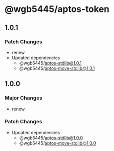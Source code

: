 # @wgb5445/aptos-token

## 1.0.1

### Patch Changes

- renew
- Updated dependencies
  - @wgb5445/aptos-stdlib@1.0.1
  - @wgb5445/aptos-move-stdlib@1.0.1

## 1.0.0

### Major Changes

- renew

### Patch Changes

- Updated dependencies
  - @wgb5445/aptos-stdlib@1.0.0
  - @wgb5445/aptos-move-stdlib@1.0.0
